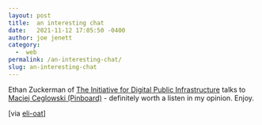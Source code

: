 ```yaml
---
layout: post
title:  an interesting chat
date:   2021-11-12 17:05:50 -0400
author: joe jenett
category:
  -  web
permalink: /an-interesting-chat/
slug: an-interesting-chat
---
```

Ethan Zuckerman of <a href="https://publicinfrastructure.org/">The Initiative for Digital Public Infrastructure</a> talks to <a href="https://publicinfrastructure.org/podcast/42-maciej-ceglowski" title="Reimagining the Internet podcast">Maciej Ceglowski (Pinboard)</a> - definitely worth a listen in my opinion. Enjoy.

[via <a title="eli-oat" href="https://pinboard.in/u:eli-oat">eli-oat</a>]